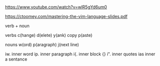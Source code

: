 https://www.youtube.com/watch?v=wlR5gYd6um0 

https://ctoomey.com/mastering-the-vim-language-slides.pdf


verb + noun



verbs 
c(hange)
d(elete)
y(ank) copy
p(aste)


nouns
w(ord)
p(aragraph)
j(next line)




iw.  inner word
ip.   inner paragraph
i{.   inner block {}
i".   inner quotes
ias   inner a sentance




